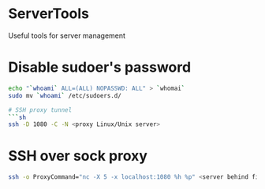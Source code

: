 # ServerTools
Useful tools for server management

# Disable sudoer's password
```sh
echo "`whoami` ALL=(ALL) NOPASSWD: ALL" > `whomai`
sudo mv `whoami` /etc/sudoers.d/

# SSH proxy tunnel
```sh
ssh -D 1080 -C -N <proxy Linux/Unix server>
```

# SSH over sock proxy
```sh
ssh -o ProxyCommand="nc -X 5 -x localhost:1080 %h %p" <server behind firewall>
``````

